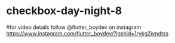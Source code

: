 # checkbox-day-night-8
#for video details follow @flutter_boydev on instagram
https://www.instagram.com/flutter_boydev/?igshid=1rykg2jvndtss 
